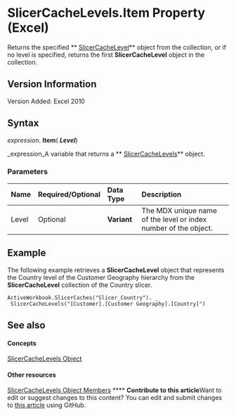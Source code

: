 
# SlicerCacheLevels.Item Property (Excel)

Returns the specified  ** [SlicerCacheLevel](d73ff7ab-4d7a-6a73-3716-11dc6716688d.md)** object from the collection, or if no level is specified, returns the first **SlicerCacheLevel** object in the collection.


## Version Information

Version Added: Excel 2010 


## Syntax

 _expression_. **Item**( **_Level_**)

 _expression_A variable that returns a  ** [SlicerCacheLevels](6b1139a5-e81d-e11d-b4f5-f5d0fed24bf7.md)** object.


### Parameters



|**Name**|**Required/Optional**|**Data Type**|**Description**|
|:-----|:-----|:-----|:-----|
|Level|Optional| **Variant**|The MDX unique name of the level or index number of the object.|

## Example

The following example retrieves a  **SlicerCacheLevel** object that represents the Country level of the Customer Geography hierarchy from the **SlicerCacheLevel** collection of the Country slicer.


```
ActiveWorkbook.SlicerCaches("Slicer_Country"). _ 
 SlicerCacheLevels("[Customer].[Customer Geography].[Country]")
```


## See also


#### Concepts


 [SlicerCacheLevels Object](6b1139a5-e81d-e11d-b4f5-f5d0fed24bf7.md)
#### Other resources


 [SlicerCacheLevels Object Members](8534ef02-4564-dc38-c192-a02ef1196375.md)
****   **Contribute to this article**Want to edit or suggest changes to this content? You can edit and submit changes to  [this article](https://github.com/jhershey00/VBA_Excel_Test/OpenXMLCon/articles/4cf91d69-7489-9752-2b8e-ec5c7ce1a293.md) using GitHub.

